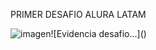 PRIMER DESAFIO ALURA LATAM

![imagen]([https://github.com/user-attachments/assets/61c10951-0285-431f-b76b-d20f01bf0e7d](https://github.com/GerrySuarez/Encriptador/blob/main/Screenshot_1.png))![Evidencia desafio...]()
